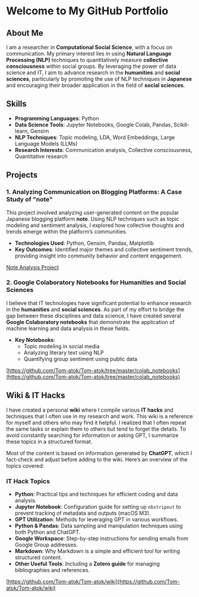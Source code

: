 # Welcome to My GitHub Portfolio
## About Me
I am a researcher in **Computational Social Science**, with a focus on communication. My primary interest lies in using **Natural Language Processing (NLP)** techniques to quantitatively measure **collective consciousness** within social groups. By leveraging the power of data science and IT, I aim to advance research in the **humanities** and **social sciences**, particularly by promoting the use of NLP techniques in **Japanese** and encouraging their broader application in the field of **social sciences**.


## Skills
- **Programming Languages**: Python
- **Data Science Tools**: Jupyter Notebooks, Google Colab, Pandas, Scikit-learn, Gensim
- **NLP Techniques**: Topic modeling, LDA, Word Embeddings, Large Language Models (LLMs)
- **Research Interests**: Communication analysis, Collective consciousness, Quantitative research

## Projects
### 1. **Analyzing Communication on Blogging Platforms: A Case Study of "note"**
This project involved analyzing user-generated content on the popular Japanese blogging platform **note**. Using NLP techniques such as topic modeling and sentiment analysis, I explored how collective thoughts and trends emerge within the platform’s communities.

- **Technologies Used**: Python, Gensim, Pandas, Matplotlib
- **Key Outcomes**: Identified major themes and collective sentiment trends, providing insight into community behavior and content engagement.

[Note Analysis Project](https://github.com/Tom-atok/note_analysis)

### 2. **Google Colaboratory Notebooks for Humanities and Social Sciences**
I believe that IT technologies have significant potential to enhance research in the **humanities** and **social sciences**. As part of my effort to bridge the gap between these disciplines and data science, I have created several **Google Colaboratory notebooks** that demonstrate the application of machine learning and data analysis in these fields.

- **Key Notebooks**:
    - Topic modeling in social media
    - Analyzing literary text using NLP
    - Quantifying group sentiment using public data

[https://github.com/Tom-atok/Tom-atok/tree/master/colab_notebooks](https://github.com/Tom-atok/Tom-atok/tree/master/colab_notebooks)

## Wiki & IT Hacks
I have created a personal **wiki** where I compile various **IT hacks** and techniques that I often use in my research and work. This wiki is a reference for myself and others who may find it helpful. I realized that I often repeat the same tasks or explain them to others but tend to forget the details. To avoid constantly searching for information or asking GPT, I summarize these topics in a structured format.

Most of the content is based on information generated by **ChatGPT**, which I fact-check and adjust before adding to the wiki. Here’s an overview of the topics covered:

### **IT Hack Topics**
- **Python**: Practical tips and techniques for efficient coding and data analysis.
- **Jupyter Notebook**: Configuration guide for setting up `nbstripout` to prevent tracking of metadata and outputs (macOS M3).
- **GPT Utilization**: Methods for leveraging GPT in various workflows.
- **Python & Pandas**: Data sampling and manipulation techniques using both Python and ChatGPT.
- **Google Workspace**: Step-by-step instructions for sending emails from Google Group addresses.
- **Markdown**: Why Markdown is a simple and efficient tool for writing structured content.
- **Other Useful Tools**: Including a **Zotero guide** for managing bibliographies and references.

[https://github.com/Tom-atok/Tom-atok/wiki](https://github.com/Tom-atok/Tom-atok/wiki)
